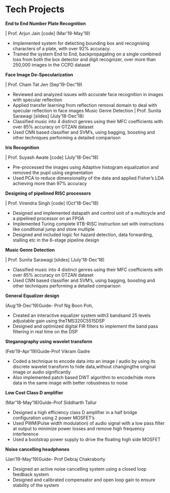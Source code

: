 # **Tech Projects**
**End to End Number Plate Recognition**

 | Prof. Arjun Jain [code] (Mar’19-May’19)
- Implemented system for detecting bounding box and recognising characters of a plate, with over 92% accuracy.
- Trained the system End to End, backpropagating on a single combined loss from both the box detector and digit
recognizer, over more than 250,000 images in the CCPD dataset

**Face Image De-Specularization**

 | Prof. Cham Tat Jen (Sep’19-Dec’19)
- Reviewed and analyzed issues with accurate face recognition in images with specular reflection
- Applied transfer learning from reflection removal domain to deal with specular reflection in face images
Music Genre Detection | Prof. Sunita Sarawagi [slides] (July’18-Dec’18)
- Classified music into 4 distinct genres using their MFC coefficients with over 85% accuracy on GTZAN dataset
- Used CNN based classifier and SVM’s, using bagging, boosting and other techniques performing a detailed comparison

**Iris Recognition**

 | Prof. Suyash Awate [code] (July’18-Dec’18)
- Pre-processed the images using Adaptive histogram equalization and removed the pupil using segmentation
- Used PCA to reduce dimensionality of the data and applied Fisher’s LDA achieving more than 97% accuracy

**Designing of pipelined RISC processors**

 | Prof. Virendra Singh [code] (Oct’18-Dec’18)
- Designed and implemented datapath and control unit of a multicycle and a pipelined processor on an FPGA
- Implemented Turing complete IITB-RISC instruction set with instructions like conditional jump and store multiple
- Designed and included logic for hazard detection, data forwarding, stalling etc in the 6-stage pipeline design

**Music Genre Detection**

 | Prof. Sunita Sarawagi [slides] (July’18-Dec’18)
- Classified music into 4 distinct genres using their MFC coefficients with over 85% accuracy on GTZAN dataset
- Used CNN based classifier and SVM’s, using bagging, boosting and other techniques performing a detailed comparison

**General Equalizer design**

(Aug’19-Dec’19)Guide- Prof Ng Boon Poh,
- Created an interactive equalizer system with3 bandsand 25 levels adjustable gain using theTMS320C5515DSP
- Designed and optimized digital FIR filters to implement the band pass filtering in real time on the DSP

**Steganography using wavelet transform**

(Feb’19-Apr’19)Guide-Prof Vikram Gadre
- Coded a technique to encode data into an image / audio by using its discrete wavelet transform to hide data,without changingthe original image or audio significantly
- Also implemented patch based DWT algorithm to encode/hide more data in the same image with better robustness to noise

**Low Cost Class D amplifier**

(Mar’18-May’18)Guide-Prof Siddharth Tallur
- Designed a high efficiency class D amplifier in a half bridge configuration using 2 power MOSFET’s
- Used PWM(Pulse width modulation) of audio signal with a low pass filter at output to minimize power losses and remove high frequency interference
- Used a bootstrap power supply to drive the floating high side MOSFET


**Noise cancelling headphones**

(Jan’19-May’19)Guide- Prof Debraj Chakraborty
- Designed an active noise cancelling system using a closed loop feedback system
- Designed and calibrated compensator and open loop gain to ensure stability of the system
